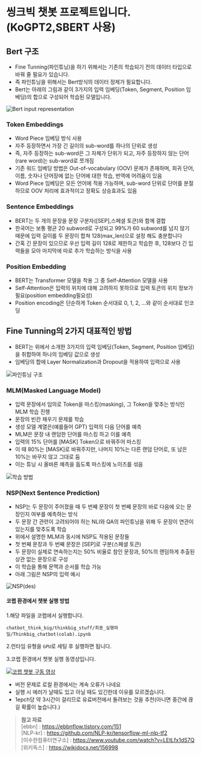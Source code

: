 # 씽크빅 챗봇 프로젝트입니다.(KoGPT2,SBERT 사용)

## Bert 구조

- Fine Tunning(파인튜닝)을 하기 위해서는 기존의 학습되기 전의 데이터 타입으로 바꿔 줄 필요가 있습니다.
- 즉 파인튜닝을 위해서는 Bert방식의 데이터 정제가 필요합니다.
- Bert는 아래의 그림과 같이 3가지의 입력 임베딩(Token, Segment, Position 임베딩)의 합으로 구성되어 학습된 모델입니다.

![Bert input representation](https://img1.daumcdn.net/thumb/R1280x0/?scode=mtistory2&fname=https%3A%2F%2Fblog.kakaocdn.net%2Fdn%2FbABsUL%2FbtqzmTU7OLm%2FYwK6JLhNfTYvxkiFzkfkCK%2Fimg.png)

### Token Embeddings

- Word Piece 임베딩 방식 사용
- 자주 등장하면서 가장 긴 길이의 sub-word를 하나의 단위로 생성
- 즉, 자주 등장하는 sub-word은 그 자체가 단위가 되고, 자주 등장하지 않는 단어(rare word)는 sub-word로 쪼개짐
- 기존 워드 임베딩 방법은 Out-of-vocabulary (OOV) 문제가 존재하며, 희귀 단어, 이름, 숫자나 단어장에 없는 단어에 대한 학습, 번역에 어려움이 있음
- Word Piece 임베딩은 모든 언어에 적용 가능하며, sub-word 단위로 단어를 분절하므로 OOV 처리에 효과적이고 정확도 상승효과도 있음

### Sentence Embeddings

- BERT는 두 개의 문장을 문장 구분자([SEP],스페셜 토큰)와 함께 결합
- 한국어는 보통 평균 20 subword로 구성되고 99%가 60 subword를 넘지 않기 때문에 입력 길이를 두 문장이 합쳐 128(max_len)으로 설정 해도 충분합니다
- 간혹 긴 문장이 있으므로 우선 입력 길이 128로 제한하고 학습한 후, 128보다 긴 입력들을 모아 마지막에 따로 추가 학습하는 방식을 사용

### Position Embedding

- BERT는 Transformer 모델을 착용 그 중 Self-Attention 모델을 사용
- Self-Attention은 입력의 위치에 대해 고려하지 못하므로 입력 토큰의 위치 정보가 필요(position embedding필요성)
- Position encoding은 단순하게 Token 순서대로 0, 1, 2, ...와 같이 순서대로 인코딩

## Fine Tunning의 2가지 대표적인 방법

- BERT는 위에서 소개한 3가지의 입력 임베딩(Token, Segment, Position 임베딩)을 취합하여 하나의 임베딩 값으로 생성
- 임베딩의 합에 Layer Normalization과 Dropout을 적용하여 입력으로 사용

![파인튜닝 구조](https://img1.daumcdn.net/thumb/R1280x0/?scode=mtistory2&fname=https%3A%2F%2Fblog.kakaocdn.net%2Fdn%2Fbg5SlP%2FbtqzntBU7Uj%2FKHWiKI4zKgb8FqLzAYAusK%2Fimg.png)

### MLM(Masked Language Model)

- 입력 문장에서 임의로 Token을 마스킹(masking), 그 Token을 맞추는 방식인 MLM 학습 진행
- 문장의 빈칸 채우기 문제를 학습
- 생성 모델 계열은(예를들어 GPT) 입력의 다음 단어를 예측
- MLM은 문장 내 랜덤한 단어를 마스킹 하고 이를 예측
- 입력의 15% 단어를 [MASK] Token으로 바꿔주어 마스킹
- 이 때 80%는 [MASK]로 바꿔주지만, 나머지 10%는 다른 랜덤 단어로, 또 남은 10%는 바꾸지 않고 그대로 둠
- 이는 튜닝 시 올바른 예측을 돕도록 마스킹에 노이즈를 섞음

![학습 방법](https://img1.daumcdn.net/thumb/R1280x0/?scode=mtistory2&fname=https%3A%2F%2Fblog.kakaocdn.net%2Fdn%2FLMyXN%2Fbtqzl4Ql7sH%2FykzRZNWkc6rcb8ffU5Nrm1%2Fimg.png)

### NSP(Next Sentence Prediction)

- NSP는 두 문장이 주어졌을 때 두 번째 문장이 첫 번째 문장의 바로 다음에 오는 문장인지 여부를 예측하는 방식
- 두 문장 간 관련이 고려되어야 하는 NLI와 QA의 파인튜닝을 위해 두 문장이 연관이 있는지를 맞추도록 학습
- 위에서 설명한 MLM과 동시에 NSP도 적용된 문장들
- 첫 번째 문장과 두 번째 문장은 [SEP]로 구분(스페셜 토큰)
- 두 문장이 실제로 연속하는지는 50% 비율로 참인 문장과, 50%의 랜덤하게 추출된 상관 없는 문장으로 구성
- 이 학습을 통해 문맥과 순서를 학습 가능
- 아래 그림은 NSP의 입력 예시

![NSP(des)](https://img1.daumcdn.net/thumb/R1280x0/?scode=mtistory2&fname=https%3A%2F%2Fblog.kakaocdn.net%2Fdn%2FmRPzz%2Fbtqzps28Eyd%2F2ak5AHBLlk1jXHnOgGwyMK%2Fimg.png)

#### 코랩 환경에서 챗봇 실행 방법

1.해당 파일을 코랩에서 실행합니다.

`chatbot_think_big/thinkbig_stuff/최종_실행파일/Thinkbig_chatbot(colab).ipynb`

2.런타임 유형을 `GPU`로 세팅 후 실행하면 됩니다.

3.코랩 환경에서 챗봇 실행 동영상입니다.

[![코랩 챗봇 구동 영상](https://user-images.githubusercontent.com/111936229/206372581-a6da8be0-91fa-41d9-b28c-b7574ca9d0af.png)](https://youtu.be/HHClT36nYT8)

- 버전 문제로 로컬 환경에서는 계속 오류가 나네요
- 실행 시 에러가 날때도 있고 아닐 때도 있긴한데 이유를 모르겠습니다.
- 1epch당 약 3시간이 걸리므로 유료버전에서 돌려보는 것을 추천(아니면 중간에 끊길 확률이 높습니다.)

>**참고 자료**<br>
[ebbn] : <https://ebbnflow.tistory.com/151><br>
[NLP-kr] : <https://github.com/NLP-kr/tensorflow-ml-nlp-tf2><br>
[이수한컴퓨터연구소] : <https://www.youtube.com/watch?v=LEtLfx1dS7Q><br>
[위키독스] : <https://wikidocs.net/156998>
